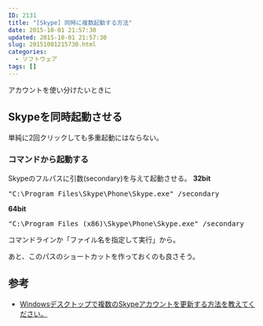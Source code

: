 ```yaml
---
ID: 2131
title: "[Skype] 同時に複数起動する方法"
date: 2015-10-01 21:57:30
updated: 2015-10-01 21:57:30
slug: 20151001215730.html
categories:
  - ソフトウェア
tags: []
---
```


アカウントを使い分けたいときに

<!--more-->
<h2>Skypeを同時起動させる</h2>
単純に2回クリックしても多重起動にはならない。

<h3>コマンドから起動する</h3>
Skypeのフルパスに引数(secondary)を与えて起動させる。
<b>32bit</b>
<pre class="cmd">"C:\Program Files\Skype\Phone\Skype.exe" /secondary</pre>
<b>64bit</b>
<pre class="cmd">"C:\Program Files (x86)\Skype\Phone\Skype.exe" /secondary</pre>
コマンドラインか「ファイル名を指定して実行」から。

あと、このパスのショートカットを作っておくのも良さそう。

<h2>参考</h2>
<ul>
<li><a href="https://support.skype.com/ja/faq/FA829/" target="_blank">Windowsデスクトップで複数のSkypeアカウントを更新する方法を教えてください。</a></li>
</ul>
